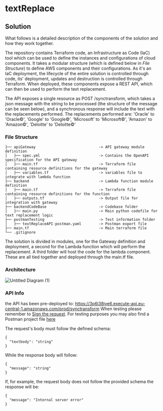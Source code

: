 # textReplace

## Solution
What follows is a detailed description of the components of the solution and how they work together.

The repository contains Terraform code, an Infrastructure as Code (IaC) tool which can be used to define the instances and configurations of cloud components. It takes a modular structure (which is defined below in _File Structure_) to define AWS components and their configurations. As it's an IaC deployment, the lifecycle of the entire solution is controlled through code, its' deployment, updates and destruction is controlled through Terraform. When deployed, these components expose a REST API, which can then be used to perform the text replacement.

The API exposes a single resource as POST /synctransform, which takes a json message with the string to be processed (the structure of the message can be seen below), and a synchronous response will include the text with the replacements performed.
The replacements performed are: 'Oracle' to 'Oracle©', 'Google' to 'Google©', 'Microsoft' to 'Microsoft©', 'Amazon' to 'Amazon©', 'Deloitte' to 'Deloitte©'

### File Structure
```
├── apiGateway                             -> API gateway module definition
│   ├── spec.yml                           -> Contains the OpenAPI specification for the API gateway
│   ├── main.tf                            -> Terraform file containing resource definitions for the gateway
│   ├── variables.tf                       -> variables file to integrate with lambda function
├── backend                                -> Lambda function module definition
│   ├── main.tf                            -> Terraform file containing resource definitions for the function
│   ├── outputs.tf                         -> Output file for integration with gateway
├── backendCodeBase                        -> Codebase folder
│   ├── main.py                            -> Main python codefile for text replacement logic
├── postmanTesting                         -> Test information folder
│   ├── textReplaceAPI-postman.yaml        -> Postman export file
├── main.tf                                -> Main terraform file
└── .gitignore
```
The solution is divided in modules, one for the Gateway definition and deployment, a second for the Lambda function which will perform the replacement. A third folder will host the code for the lambda component.
These are all tied together and deployed through the main.tf file.
### Architecture
![Untitled Diagram (1)](https://user-images.githubusercontent.com/16083769/155941353-95b52c25-aa47-40b3-8f45-f0519b92d11c.jpg)

### API Info
the API has been pre-deployed to: https://3p6i38iye6.execute-api.eu-central-1.amazonaws.com/prod/synctransform
When testing please remember to [Sign the request](https://docs.aws.amazon.com/apigateway/api-reference/signing-requests/). For testing purposes you may also find a Postman project file [here](postmanTesting\textReplaceAPI-prod-swagger-postman.yaml)

The request's body must follow the defined schema:
```
{
  "textbody": "string"
}
```
While the response body will follow:
```
{
  "message": "string"
}
```
If, for example, the request body does not follow the provided schema the response will be:
```
{
  "message": "Internal server error"
}
```

